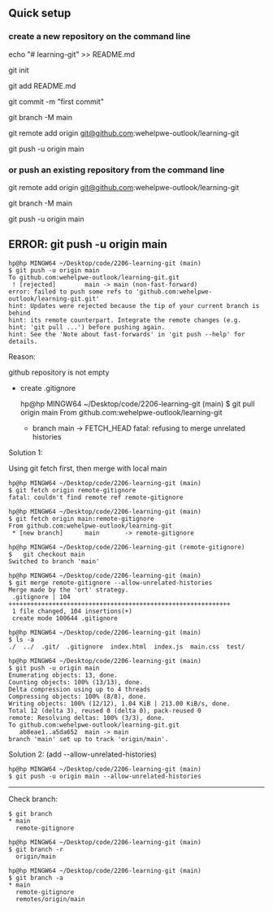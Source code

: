 ## Quick setup
### create a new repository on the command line
echo "# learning-git" >> README.md

git init

git add README.md

git commit -m "first commit"

git branch -M main

git remote add origin git@github.com:wehelpwe-outlook/learning-git

git push -u origin main

### or push an existing repository from the command line
git remote add origin git@github.com:wehelpwe-outlook/learning-git

git branch -M main

git push -u origin main

## ERROR: git push -u origin main

    hp@hp MINGW64 ~/Desktop/code/2206-learning-git (main)
    $ git push -u origin main
    To github.com:wehelpwe-outlook/learning-git.git
     ! [rejected]        main -> main (non-fast-forward)
    error: failed to push some refs to 'github.com:wehelpwe-outlook/learning-git.git'
    hint: Updates were rejected because the tip of your current branch is behind
    hint: its remote counterpart. Integrate the remote changes (e.g.
    hint: 'git pull ...') before pushing again.
    hint: See the 'Note about fast-forwards' in 'git push --help' for details.

Reason: 

github repository is not empty
- create .gitignore

    hp@hp MINGW64 ~/Desktop/code/2206-learning-git (main)
    $ git pull origin main
    From github.com:wehelpwe-outlook/learning-git
     * branch            main       -> FETCH_HEAD
    fatal: refusing to merge unrelated histories

Solution 1:

Using git fetch first, then merge with local main

    hp@hp MINGW64 ~/Desktop/code/2206-learning-git (main)
    $ git fetch origin remote-gitignore
    fatal: couldn't find remote ref remote-gitignore

    hp@hp MINGW64 ~/Desktop/code/2206-learning-git (main)
    $ git fetch origin main:remote-gitignore
    From github.com:wehelpwe-outlook/learning-git
     * [new branch]      main       -> remote-gitignore

    hp@hp MINGW64 ~/Desktop/code/2206-learning-git (remote-gitignore)
    $   git checkout main
    Switched to branch 'main'

    hp@hp MINGW64 ~/Desktop/code/2206-learning-git (main)
    $ git merge remote-gitignore --allow-unrelated-histories
    Merge made by the 'ort' strategy.
     .gitignore | 104 +++++++++++++++++++++++++++++++++++++++++++++++++++++++++++++
     1 file changed, 104 insertions(+)
     create mode 100644 .gitignore

    hp@hp MINGW64 ~/Desktop/code/2206-learning-git (main)
    $ ls -a
    ./  ../  .git/  .gitignore  index.html  index.js  main.css  test/

    hp@hp MINGW64 ~/Desktop/code/2206-learning-git (main)
    $ git push -u origin main
    Enumerating objects: 13, done.
    Counting objects: 100% (13/13), done.
    Delta compression using up to 4 threads
    Compressing objects: 100% (8/8), done.
    Writing objects: 100% (12/12), 1.04 KiB | 213.00 KiB/s, done.
    Total 12 (delta 3), reused 0 (delta 0), pack-reused 0
    remote: Resolving deltas: 100% (3/3), done.
    To github.com:wehelpwe-outlook/learning-git.git
       ab8eae1..a5da652  main -> main
    branch 'main' set up to track 'origin/main'.

Solution 2: (add --allow-unrelated-histories)

    hp@hp MINGW64 ~/Desktop/code/2206-learning-git (main)
    $ git push -u origin main --allow-unrelated-histories


---
Check branch:

    $ git branch
    * main
      remote-gitignore

    hp@hp MINGW64 ~/Desktop/code/2206-learning-git (main)
    $ git branch -r
      origin/main

    hp@hp MINGW64 ~/Desktop/code/2206-learning-git (main)
    $ git branch -a
    * main
      remote-gitignore
      remotes/origin/main


